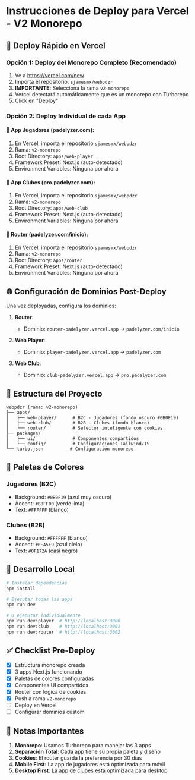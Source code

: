 # Instrucciones de Deploy para Vercel - V2 Monorepo

## 🚀 Deploy Rápido en Vercel

### Opción 1: Deploy del Monorepo Completo (Recomendado)

1. Ve a https://vercel.com/new
2. Importa el repositorio: `sjamesmx/webpdzr`
3. **IMPORTANTE**: Selecciona la rama `v2-monorepo`
4. Vercel detectará automáticamente que es un monorepo con Turborepo
5. Click en "Deploy"

### Opción 2: Deploy Individual de cada App

#### 🎾 App Jugadores (padelyzer.com):
1. En Vercel, importa el repositorio `sjamesmx/webpdzr`
2. Rama: `v2-monorepo`
3. Root Directory: `apps/web-player`
4. Framework Preset: Next.js (auto-detectado)
5. Environment Variables: Ninguna por ahora

#### 🏢 App Clubes (pro.padelyzer.com):
1. En Vercel, importa el repositorio `sjamesmx/webpdzr`
2. Rama: `v2-monorepo`
3. Root Directory: `apps/web-club`
4. Framework Preset: Next.js (auto-detectado)
5. Environment Variables: Ninguna por ahora

#### 🔀 Router (padelyzer.com/inicio):
1. En Vercel, importa el repositorio `sjamesmx/webpdzr`
2. Rama: `v2-monorepo`
3. Root Directory: `apps/router`
4. Framework Preset: Next.js (auto-detectado)
5. Environment Variables: Ninguna por ahora

## 🌐 Configuración de Dominios Post-Deploy

Una vez deployadas, configura los dominios:

1. **Router**: 
   - Dominio: `router-padelyzer.vercel.app` → `padelyzer.com/inicio`

2. **Web Player**: 
   - Dominio: `player-padelyzer.vercel.app` → `padelyzer.com`

3. **Web Club**: 
   - Dominio: `club-padelyzer.vercel.app` → `pro.padelyzer.com`

## 📁 Estructura del Proyecto

```
webpdzr (rama: v2-monorepo)
├── apps/
│   ├── web-player/      # B2C - Jugadores (fondo oscuro #0B0F19)
│   ├── web-club/        # B2B - Clubes (fondo blanco)
│   └── router/          # Selector inteligente con cookies
├── packages/
│   ├── ui/              # Componentes compartidos
│   └── config/          # Configuraciones Tailwind/TS
└── turbo.json          # Configuración monorepo
```

## 🎨 Paletas de Colores

### Jugadores (B2C)
- Background: `#0B0F19` (azul muy oscuro)
- Accent: `#B8FF00` (verde lima)
- Text: `#FFFFFF` (blanco)

### Clubes (B2B)
- Background: `#FFFFFF` (blanco)
- Accent: `#0EA5E9` (azul cielo)
- Text: `#0F172A` (casi negro)

## 🔧 Desarrollo Local

```bash
# Instalar dependencias
npm install

# Ejecutar todas las apps
npm run dev

# O ejecutar individualmente
npm run dev:player  # http://localhost:3000
npm run dev:club    # http://localhost:3001
npm run dev:router  # http://localhost:3002
```

## ✅ Checklist Pre-Deploy

- [x] Estructura monorepo creada
- [x] 3 apps Next.js funcionando
- [x] Paletas de colores configuradas
- [x] Componentes UI compartidos
- [x] Router con lógica de cookies
- [x] Push a rama `v2-monorepo`
- [ ] Deploy en Vercel
- [ ] Configurar dominios custom

## 📝 Notas Importantes

1. **Monorepo**: Usamos Turborepo para manejar las 3 apps
2. **Separación Total**: Cada app tiene su propia paleta y diseño
3. **Cookies**: El router guarda la preferencia por 30 días
4. **Mobile First**: La app de jugadores está optimizada para móvil
5. **Desktop First**: La app de clubes está optimizada para desktop